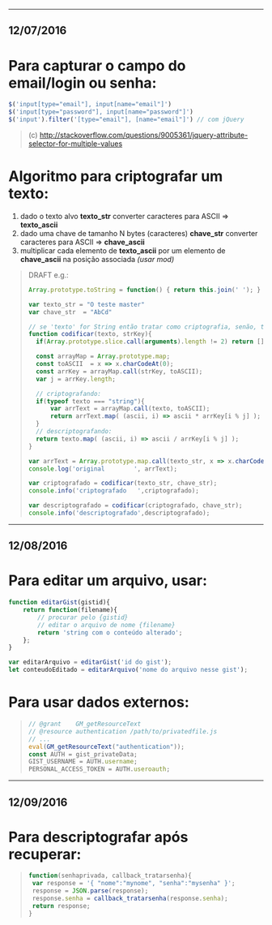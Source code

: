 ----------
12/07/2016
----------

Para capturar o campo do email/login ou senha:
==============================================
```js
$('input[type="email"], input[name="email"]')
$('input[type="password"], input[name="password"]')
$('input').filter('[type="email"], [name="email"]') // com jQuery
```
> (c) http://stackoverflow.com/questions/9005361/jquery-attribute-selector-for-multiple-values
<!--  
- [x] https://accounts.google.com/
- [x] https://login.live.com/
- [x] https://www.netflix.com/
-->


Algoritmo para criptografar um texto:
=====================================
1. dado o texto alvo **texto_str** converter caracteres para ASCII => **texto_ascii**
2. dado uma chave de tamanho N bytes (caracteres) **chave_str** converter caracteres para ASCII => **chave_ascii**
3. multiplicar cada elemento de **texto_ascii** por um elemento de **chave_ascii** na posição associada _(usar mod)_

> DRAFT e.g.:
> ```js
> Array.prototype.toString = function() { return this.join(' '); }
>
> var texto_str = "O teste master"
> var chave_str  = "AbCd"
>
> // se 'texto' for String então tratar como criptografia, senão, tratar como descriptografia
> function codificar(texto, strKey){
> 	if(Array.prototype.slice.call(arguments).length != 2) return [];
>
> 	const arrayMap = Array.prototype.map;
> 	const toASCII  = x => x.charCodeAt(0);
> 	const arrKey = arrayMap.call(strKey, toASCII);
> 	var j = arrKey.length;
>
> 	// criptografando:
> 	if(typeof texto === "string"){
> 		var arrText = arrayMap.call(texto, toASCII);
> 		return arrText.map( (ascii, i) => ascii * arrKey[i % j] );
> 	}
> 	// descriptografando:
> 	return texto.map( (ascii, i) => ascii / arrKey[i % j] );
> }
>
> var arrText = Array.prototype.map.call(texto_str, x => x.charCodeAt(0));
> console.log('original        ', arrText);
>
> var criptografado = codificar(texto_str, chave_str);
> console.info('criptografado   ',criptografado);
>
> var descriptografado = codificar(criptografado, chave_str);
> console.info('descriptografado',descriptografado);
> ```


----------
12/08/2016
----------

Para editar um arquivo, usar:
=============================
```js
function editarGist(gistid){
	return function(filename){
		// procurar pelo {gistid}
		// editar o arquivo de nome {filename}
		return 'string com o conteúdo alterado';
	};
}

var editarArquivo = editarGist('id do gist');
let conteudoEditado = editarArquivo('nome do arquivo nesse gist');
```

Para usar dados externos:
=========================
> ```js
> // @grant    GM_getResourceText
> // @resource authentication /path/to/privatedfile.js
> // ...
> eval(GM_getResourceText("authentication"));
> const AUTH = gist_privateData;
> GIST_USERNAME = AUTH.username;
> PERSONAL_ACCESS_TOKEN = AUTH.useroauth;
> ```



----------
12/09/2016
----------

Para descriptografar após recuperar:
====================================
> ```js
> function(senhaprivada, callback_tratarsenha){
>  var response = '{ "nome":"mynome", "senha":"mysenha" }';
>  response = JSON.parse(response);
>  response.senha = callback_tratarsenha(response.senha);  
>  return response;
> }
```

